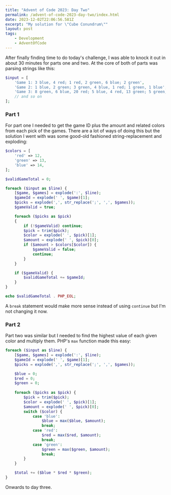 ```yaml
---
title: "Advent of Code 2023: Day Two"
permalink: /advent-of-code-2023-day-two/index.html
date: 2023-12-02T22:06:56.581Z
excerpt: "My solution for \"Cube Conundrum\""
layout: post
tags:
    - Development
    - AdventOfCode
---
```


After finally finding time to do today's challenge, I was able to knock it out in about 30 minutes for parts one and two. At the core of both of parts was parsing strings like this:

```php
$input = [
    'Game 1: 3 blue, 4 red; 1 red, 2 green, 6 blue; 2 green',
    'Game 2: 1 blue, 2 green; 3 green, 4 blue, 1 red; 1 green, 1 blue',
    'Game 3: 8 green, 6 blue, 20 red; 5 blue, 4 red, 13 green; 5 green, 1 red',
    // and so on
];
```

### Part 1

For part one I needed to get the game ID plus the amount and related colors from each pick of the games. There are a lot of ways of doing this but the solution I went with was some good-old fashioned string-replacement and exploding:

```php
$colors = [
    'red' => 12,
    'green' => 13,
    'blue' => 14,
];

$validGameTotal = 0;

foreach ($input as $line) {
    [$game, $games] = explode(':', $line);
    $gameId = explode(' ', $game)[1];
    $picks = explode(',', str_replace(';', ',', $games));
    $gameValid = true;

    foreach ($picks as $pick)
    {
        if (!$gameValid) continue;
        $pick = trim($pick);
        $color = explode(' ', $pick)[1];
        $amount = explode(' ', $pick)[0];
        if ($amount > $colors[$color]) {
            $gameValid = false;
            continue;
        }
    }

    if ($gameValid) {
        $validGameTotal += $gameId;
    }
}

echo $validGameTotal . PHP_EOL;
```

A `break` statement would make more sense instead of using `continue` but I'm not changing it now.

### Part 2

Part two was similar but I needed to find the highest value of each given color and multiply them. PHP's `max` function made this easy:

```php
foreach ($input as $line) {
    [$game, $games] = explode(':', $line);
    $gameId = explode(' ', $game)[1];
    $picks = explode(',', str_replace(';', ',', $games));

    $blue = 0;
    $red = 0;
    $green = 0;
    
    foreach ($picks as $pick) {
        $pick = trim($pick);
        $color = explode(' ', $pick)[1];
        $amount = explode(' ', $pick)[0];
        switch ($color) {
            case 'blue':
                $blue = max($blue, $amount);
                break;
            case 'red':
                $red = max($red, $amount);
                break;
            case 'green':
                $green = max($green, $amount);
                break;
        }
    }

    $total += ($blue * $red * $green);
}
```

Onwards to day three.
